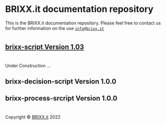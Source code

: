 # BRIXX.it documentation repository

This is the BRIXX.it documentation repository. Please feel free to contact us for further information on the use [`info@brixx.it`](info@brixx.it)

#

## [brixx-script Version 1.03](./brixx-script/README.md)

#

Under Construction ...

## brixx-decision-script Version 1.0.0

## brixx-process-srcript Version 1.0.0

#

Copyright © [BRIXX.it](http://www.brixx.it) 2022 